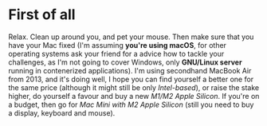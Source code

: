 # First of all

Relax. Clean up around you, and pet your mouse. Then make sure that you have your Mac fixed (I'm assuming **you're using macOS**, for other operating systems ask your friend for a advice how to tackle your challenges, as I'm not going to cover Windows, only **GNU/Linux server** running in contenerized applications). I'm using secondhand MacBook Air from 2013, and it's doing well, I hope you can find yourself a better one for the same price (although it might still be only _Intel-based_), or raise the stake higher, do yourself a favour and buy a new _M1/M2 Apple Silicon_. If you're on a budget, then go for _Mac Mini with M2 Apple Silicon_ (still you need to buy a display, keyboard and mouse).

